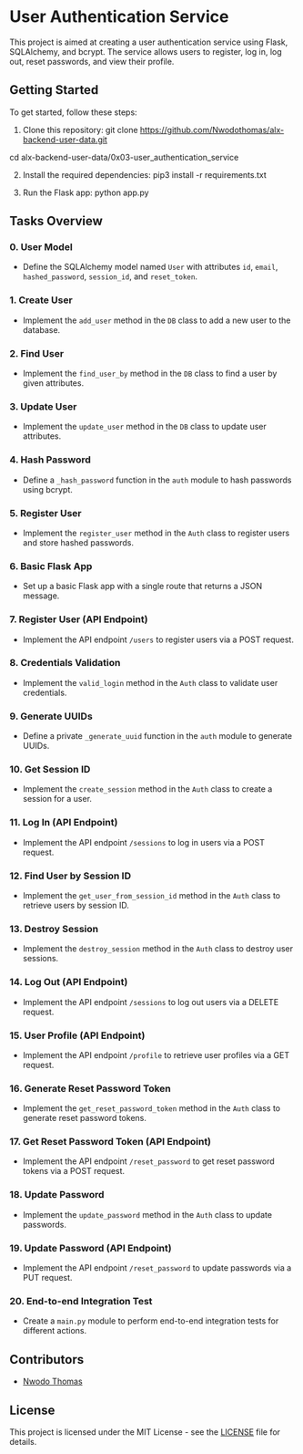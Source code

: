 # User Authentication Service

This project is aimed at creating a user authentication service using Flask, SQLAlchemy, and bcrypt. The service allows users to register, log in, log out, reset passwords, and view their profile.

## Getting Started

To get started, follow these steps:

1. Clone this repository:
git clone https://github.com/Nwodothomas/alx-backend-user-data.git

cd alx-backend-user-data/0x03-user_authentication_service

2. Install the required dependencies:
pip3 install -r requirements.txt


3. Run the Flask app:
python app.py

## Tasks Overview

### 0. User Model

- Define the SQLAlchemy model named `User` with attributes `id`, `email`, `hashed_password`, `session_id`, and `reset_token`.

### 1. Create User

- Implement the `add_user` method in the `DB` class to add a new user to the database.

### 2. Find User

- Implement the `find_user_by` method in the `DB` class to find a user by given attributes.

### 3. Update User

- Implement the `update_user` method in the `DB` class to update user attributes.

### 4. Hash Password

- Define a `_hash_password` function in the `auth` module to hash passwords using bcrypt.

### 5. Register User

- Implement the `register_user` method in the `Auth` class to register users and store hashed passwords.

### 6. Basic Flask App

- Set up a basic Flask app with a single route that returns a JSON message.

### 7. Register User (API Endpoint)

- Implement the API endpoint `/users` to register users via a POST request.

### 8. Credentials Validation

- Implement the `valid_login` method in the `Auth` class to validate user credentials.

### 9. Generate UUIDs

- Define a private `_generate_uuid` function in the `auth` module to generate UUIDs.

### 10. Get Session ID

- Implement the `create_session` method in the `Auth` class to create a session for a user.

### 11. Log In (API Endpoint)

- Implement the API endpoint `/sessions` to log in users via a POST request.

### 12. Find User by Session ID

- Implement the `get_user_from_session_id` method in the `Auth` class to retrieve users by session ID.

### 13. Destroy Session

- Implement the `destroy_session` method in the `Auth` class to destroy user sessions.

### 14. Log Out (API Endpoint)

- Implement the API endpoint `/sessions` to log out users via a DELETE request.

### 15. User Profile (API Endpoint)

- Implement the API endpoint `/profile` to retrieve user profiles via a GET request.

### 16. Generate Reset Password Token

- Implement the `get_reset_password_token` method in the `Auth` class to generate reset password tokens.

### 17. Get Reset Password Token (API Endpoint)

- Implement the API endpoint `/reset_password` to get reset password tokens via a POST request.

### 18. Update Password

- Implement the `update_password` method in the `Auth` class to update passwords.

### 19. Update Password (API Endpoint)

- Implement the API endpoint `/reset_password` to update passwords via a PUT request.

### 20. End-to-end Integration Test

- Create a `main.py` module to perform end-to-end integration tests for different actions.

## Contributors

- [Nwodo Thomas](https://github.com/Nwodothomas)

## License

This project is licensed under the MIT License - see the [LICENSE](LICENSE) file for details.
